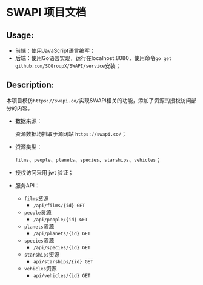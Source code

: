 # SWAPI 项目文档

## Usage:

- 前端：使用JavaScript语言编写；
- 后端：使用Go语言实现，运行在localhost:8080，使用命令`go get github.com/SCGroupX/SWAPI/service`安装；

## Description:

本项目模仿`https://swapi.co/`实现SWAPI相关的功能，添加了资源的授权访问部分的内容。

- 数据来源：

  资源数据均抓取于源网站 `https://swapi.co/`；

- 资源类型：

  `films`、`people`、`planets`、`species`、`starships`、`vehicles`；

- 授权访问采用 jwt 验证；

- 服务API：

  - `films`资源 
    - `/api/films/{id} GET `
  - `people`资源 
    - `/api/people/{id} GET `
  - `planets`资源 
    - `/api/planets/{id} GET `
  - `species`资源 
    - `/api/species/{id} GET `
  - `starships`资源 
    - `api/starships/{id} GET`
  - `vehicles`资源
    - `api/vehicles/{id} GET`

